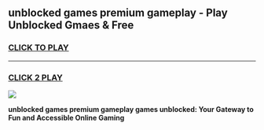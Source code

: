 
## unblocked games premium gameplay - Play Unblocked Gmaes & Free
<h3>
<a href="https://news.freeplayer.one?title=unblocked_games_premium_gameplay&ref=23F">CLICK TO PLAY</a></h3>
<hr>

<h3>
<a href="https://news.freeplayer.one?title=unblocked_games_premium_gameplay&ref=23F">CLICK 2 PLAY</a>
  
</h3>

<a href="https://news.freeplayer.one?title=unblocked_games_premium_gameplay&ref=23F/"><img src="https://clearcache.store/games.png"></a>


**unblocked games premium gameplay games unblocked: Your Gateway to Fun and Accessible Online Gaming**
